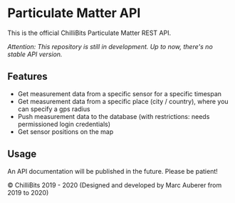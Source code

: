# Particulate Matter API
This is the official ChilliBits Particulate Matter REST API.

*Attention: This repository is still in development. Up to now, there's no stable API version.*

## Features
- Get measurement data from a specific sensor for a specific timespan
- Get measurement data from a specific place (city / country), where you can specify a gps radius
- Push measurement data to the database (with restrictions: needs permissioned login credentials)
- Get sensor positions on the map

## Usage

An API documentation will be published in the future. Please be patient!

© ChilliBits 2019 - 2020 (Designed and developed by Marc Auberer from 2019 to 2020)